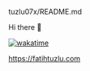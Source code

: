 tuzlu07x/README.md

Hi there 👋

[![wakatime](https://wakatime.com/badge/user/515a22a0-d121-4d1c-b6bf-6898d8ee19a8.svg)](https://wakatime.com/@515a22a0-d121-4d1c-b6bf-6898d8ee19a8)

https://fatihtuzlu.com
